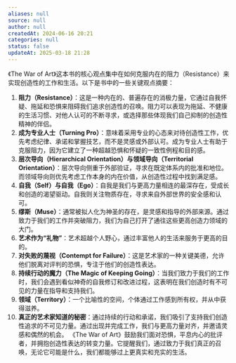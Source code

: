 ```yaml
---
aliases: null
source: null
author: null
createdAt: 2024-06-16 20:21
categories: null
status: false
updateAt: 2025-03-18 21:28
---
```

《The War of Art》这本书的核心观点集中在如何克服内在的阻力（Resistance）来实现创造性的工作和生活。以下是书中的一些关键观点摘要：
1. **阻力（Resistance）**：这是一种内在的、普遍存在的消极力量，它通过自我怀疑、拖延和恐惧来阻碍我们追求创造性的召唤。阻力可以表现为拖延、不健康的生活习惯、对他人认可的不断寻求，或选择那些体现我们自己抑制的创造性精神的伴侣。
2. **成为专业人士（Turning Pro）**：意味着采用专业的心态来对待创造性工作，优先考虑纪律、承诺和掌握技艺，而不是灵感或外部认可。成为专业人士有助于克服阻力，因为它建立了一种超越恐惧和怀疑的一致性例程和目的感。
3. **层次导向（Hierarchical Orientation）与领域导向（Territorial Orientation）**：层次导向侧重于外部验证，寻求在既定体系内的批准和地位。而领域导向则优先考虑工作本身的内在价值，从创造性过程中找到满足感。
4. **自我（Self）与自我（Ego）**：自我是我们与更高力量相连的最深存在，受成长和创造的渴望驱动。自我则关注物质存在，寻求来自外部世界的安全感和认可。
5. **缪斯（Muse）**：通常被拟人化为神圣的存在，是灵感和指导的外部来源。通过致力于我们的工作并突破阻力，我们为自己打开了通往这些更高创造力领域的大门。
6. **艺术作为“礼物”**：艺术超越个人野心，通过丰富他人的生活来服务于更高的目的。
7. **对失败的蔑视（Contempt for Failure）**：这是艺术家的一种关键美德，允许他们脱离对评判的恐惧，专注于他们的创造性表达。
8. **持续行动的魔力（The Magic of Keeping Going）**：当我们致力于我们的工作时，我们会遇到看似神奇的自我修订和改进过程，这表明在我们创造时有不可见的力量在指导和支持我们。
9. **领域（Territory）**：一个比喻性的空间，个体通过工作感到所有权，并从中获得滋养。
10. **真正的艺术家知道的秘密**：通过持续的行动和承诺，我们吸引了支持我们创造性追求的不可见力量。通过出现并完成工作，我们与更高力量对齐，并邀请灵感和偶然的机会。
《The War of Art》鼓励我们面对恐惧，平息内心的批评者，并拥抱创造性表达的转变力量。它提醒我们，通过致力于我们真正的召唤，无论它可能是什么，我们都能够过上更真实和充实的生活。
